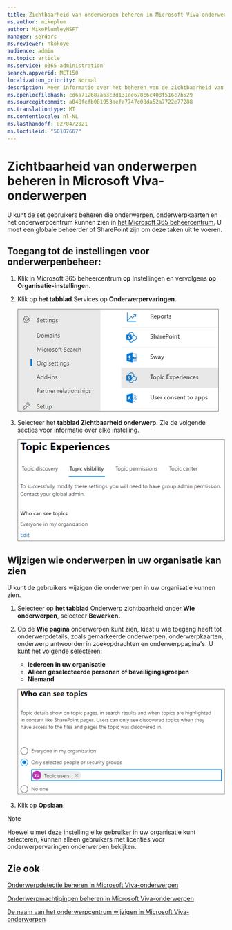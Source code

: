 ```yaml
---
title: Zichtbaarheid van onderwerpen beheren in Microsoft Viva-onderwerpen
ms.author: mikeplum
author: MikePlumleyMSFT
manager: serdars
ms.reviewer: nkokoye
audience: admin
ms.topic: article
ms.service: o365-administration
search.appverid: MET150
localization_priority: Normal
description: Meer informatie over het beheren van de zichtbaarheid van onderwerpen in Microsoft Viva-onderwerpen.
ms.openlocfilehash: cd6a712687a63c3d131ee678c6c408f516c7b529
ms.sourcegitcommit: a048fefb081953aefa7747c08da52a7722e77288
ms.translationtype: MT
ms.contentlocale: nl-NL
ms.lasthandoff: 02/04/2021
ms.locfileid: "50107667"
---
```

# <a name="manage-topic-visibility-in-microsoft-viva-topics"></a>Zichtbaarheid van onderwerpen beheren in Microsoft Viva-onderwerpen

U kunt de set gebruikers beheren die onderwerpen, onderwerpkaarten en het onderwerpcentrum kunnen zien in [het Microsoft 365 beheercentrum.](https://admin.microsoft.com) U moet een globale beheerder of SharePoint zijn om deze taken uit te voeren.

## <a name="to-access-topics-management-settings"></a>Toegang tot de instellingen voor onderwerpenbeheer:

1. Klik in Microsoft 365 beheercentrum **op** Instellingen en vervolgens **op Organisatie-instellingen.**
2. Klik op **het tabblad** Services op **Onderwerpervaringen.**

    ![Verbinding maken mensen kennis te laten maken](../media/admin-org-knowledge-options-completed.png) 

3. Selecteer het **tabblad Zichtbaarheid onderwerp.** Zie de volgende secties voor informatie over elke instelling.

    ![knowledge-network-settings](../media/knowledge-network-settings-topic-visibility.png) 

##  <a name="change-who-can-see-topics-in-your-organization"></a>Wijzigen wie onderwerpen in uw organisatie kan zien

U kunt de gebruikers wijzigen die onderwerpen in uw organisatie kunnen zien.

1. Selecteer op **het tabblad** Onderwerp zichtbaarheid onder **Wie onderwerpen**, selecteer **Bewerken.**
2. Op de **Wie pagina** onderwerpen kunt zien, kiest u wie toegang heeft tot onderwerpdetails, zoals gemarkeerde onderwerpen, onderwerpkaarten, onderwerp antwoorden in zoekopdrachten en onderwerppagina's. U kunt het volgende selecteren:
    - **Iedereen in uw organisatie**
    - **Alleen geselecteerde personen of beveiligingsgroepen**
    - **Niemand**

    ![Wie kunt onderwerpen zien](../media/k-manage-who-can-see-topics.png) 

3. Klik op **Opslaan**.  
 
> [!Note] 
> Hoewel u met deze instelling elke gebruiker in uw organisatie kunt selecteren, kunnen alleen gebruikers met licenties voor onderwerpervaringen onderwerpen bekijken.

## <a name="see-also"></a>Zie ook

[Onderwerpdetectie beheren in Microsoft Viva-onderwerpen](topic-experiences-discovery.md)

[Onderwerpmachtigingen beheren in Microsoft Viva-onderwerpen](topic-experiences-user-permissions.md)

[De naam van het onderwerpcentrum wijzigen in Microsoft Viva-onderwerpen](topic-experiences-administration.md)

